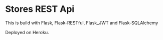 # Stores REST Api

This is build with Flask, Flask-RESTful, Flask_JWT and Flask-SQLAlchemy

Deployed on Heroku.